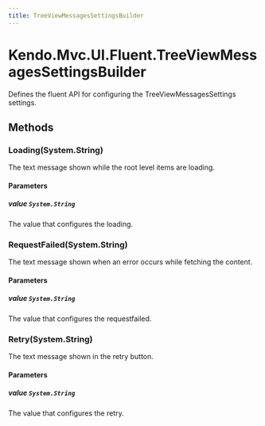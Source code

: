 ```yaml
---
title: TreeViewMessagesSettingsBuilder
---
```


# Kendo.Mvc.UI.Fluent.TreeViewMessagesSettingsBuilder
Defines the fluent API for configuring the TreeViewMessagesSettings settings.




## Methods


### Loading(System.String)
The text message shown while the root level items are loading.


#### Parameters

##### value `System.String`
The value that configures the loading.





### RequestFailed(System.String)
The text message shown when an error occurs while fetching the content.


#### Parameters

##### value `System.String`
The value that configures the requestfailed.





### Retry(System.String)
The text message shown in the retry button.


#### Parameters

##### value `System.String`
The value that configures the retry.






